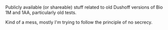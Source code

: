 Publicly available (or shareable) stuff related to old Dushoff versions of Bio 1M and 1AA, particularly old tests.

Kind of a mess, mostly I'm trying to follow the principle of no secrecy.
